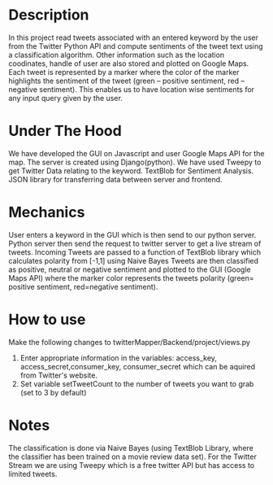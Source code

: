 Description
==========
In this project read tweets associated with an entered keyword by the user from the Twitter Python API and compute sentiments of the tweet text using a classification algorithm. Other information such as the location coodinates, handle of user are also stored and plotted on Google Maps. Each tweet is represented by a marker where the color of the marker highlights the sentiment of the tweet  (green – positive sentiment, red – negative sentiment). This enables us to have location wise sentiments for any input query given by the user.

Under The Hood
==============
We have developed the GUI on Javascript and user Google Maps API for the map. The server is created using Django(python). We have used Tweepy to get Twitter Data relating to the keyword. TextBlob for Sentiment Analysis. JSON library for transferring data between server and frontend.

Mechanics 
==========
User enters a keyword in the GUI which is then send to our python server. Python server then send the request to twitter server to get a live stream of tweets. Incoming Tweets are passed to a function of TextBlob library which calculates polarity from [-1,1] using Naive Bayes Tweets are then classified as positive, neutral or negative sentiment and plotted to the GUI (Google Maps API) where the marker color represents the tweets polarity (green= positive sentiment, red=negative sentiment).

How to use
==========
Make the following changes to twitterMapper/Backend/project/views.py
1) Enter appropriate information in the variables: access_key, access_secret,consumer_key, consumer_secret which can be aquired from Twitter's website.
2) Set variable setTweetCount to the number of tweets you want to grab (set to 3 by default)


Notes
=====
The classification is done via Naive Bayes (using TextBlob Library, where the classifier has been trained on a movie review data set).
For the Twitter Stream we are using Tweepy which is a free twitter API but has access to limited tweets.

